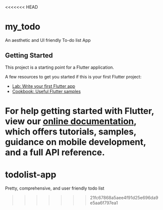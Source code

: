 <<<<<<< HEAD
# my_todo

An aesthetic and UI friendly To-do list App

## Getting Started

This project is a starting point for a Flutter application.

A few resources to get you started if this is your first Flutter project:

- [Lab: Write your first Flutter app](https://flutter.dev/docs/get-started/codelab)
- [Cookbook: Useful Flutter samples](https://flutter.dev/docs/cookbook)

For help getting started with Flutter, view our
[online documentation](https://flutter.dev/docs), which offers tutorials,
samples, guidance on mobile development, and a full API reference.
=======
# todolist-app
Pretty, comprehensive, and user friendly todo list
>>>>>>> 21fc67868a5aee4f91d25e696da9e5aa6f797ea1
